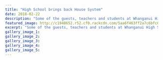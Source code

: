 ```yaml
---
title: "High School brings back House System"
date: 2018-02-22
description: "Some of the guests, teachers and students at Whanganui High School's launch of the House System..."
featured_image: http://c1940652.r52.cf0.rackcdn.com/5aa6f463ff2a7c6bfc000b22/WHS-House-System-Photo-rcp-22-feb.jpg
excerpt: "Some of the guests, teachers and students at Whanganui High School's launch of the House System."
gallery_image_1: 
gallery_image_2: 
gallery_image_3: 
gallery_image_4: 
gallery_image_5: 
---
```

